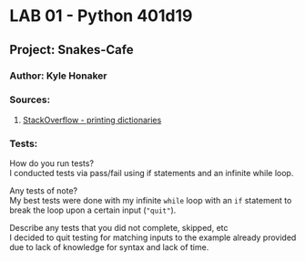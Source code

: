 # LAB 01 - Python 401d19
## Project: Snakes-Cafe
### Author: Kyle Honaker

### Sources:  
1. [StackOverflow - printing dictionaries](https://stackoverflow.com/questions/15785719/how-to-print-a-dictionary-line-by-line-in-python)

### Tests:  
How do you run tests?  
I conducted tests via pass/fail using if statements and an infinite while loop.  

Any tests of note?  
My best tests were done with my infinite `while` loop with an `if` statement to break the loop upon a certain input (`"quit"`).  

Describe any tests that you did not complete, skipped, etc  
I decided to quit testing for matching inputs to the example already provided due to lack of knowledge for syntax and lack of time.  
